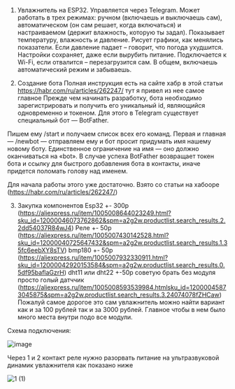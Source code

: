 1. Увлажнитель на ESP32. Управляется через Telegram. Может работать в трех режимах: ручном (включаешь и выключаешь сам), автоматическом (он сам решает, когда включаться) и настраиваемом (держит влажность, которую ты задал). Показывает температуру, влажность и давление. Рисует графики, как менялись показатели. Если давление падает – говорит, что погода ухудшится. Настройки сохраняет, даже если вырубить питание. Подключается к Wi-Fi, если отвалится – перезагрузится сам. В общем, включаешь автоматический режим и забываешь.


2. Создание бота
Полная инструкция есть на сайте хабр в этой статьи https://habr.com/ru/articles/262247/ тут я привел из нее самое главное
Прежде чем начинать разработку, бота необходимо зарегистрировать и получить его уникальный id, являющийся одновременно и токеном. Для этого в Telegram существует специальный бот — BotFather.

Пишем ему /start и получаем список всех его команд.
Первая и главная — /newbot — отправляем ему и бот просит придумать имя нашему новому боту. Единственное ограничение на имя — оно должно оканчиваться на «bot». В случае успеха BotFather возвращает токен бота и ссылку для быстрого добавления бота в контакты, иначе придется поломать голову над именем.

Для начала работы этого уже достаточно. Взято со статьи на хабооре (https://habr.com/ru/articles/262247/)

3. Закупка компонентов
   Esp32 +- 300р (https://aliexpress.ru/item/1005008644023249.html?sku_id=12000046073762862&spm=a2g2w.productlist.search_results.2.2dd54037R84wJ4)
   Реле +- 50р (https://aliexpress.ru/item/1005007430142528.html?sku_id=12000040725647432&spm=a2g2w.productlist.search_results.1.35fc6eebXY8sTV)
   bmp180 +- 50р (https://aliexpress.ru/item/1005007932330911.html?sku_id=12000042920153584&spm=a2g2w.productlist.search_results.0.5df95baflaGzrH)
   dht11 или dht22 +-50р советую брать без модуля просто голый датччик (https://aliexpress.ru/item/1005008593539984.htmlsku_id=12000045873045875&spm=a2g2w.productlist.search_results.3.24074078fZHCaw)
   Пожалуй самое дорогое это сам увлажнитель можно найти вариант как и за 100 рублей так и за 3000 рублей. Главное чтобы в нем было много места внутри подо все модули.
   




Схема подключения:


![image](https://github.com/user-attachments/assets/17488b49-b213-48f0-9719-9811b3e67891)


Через 1 и 2 контакт реле нужно разорвать питание на ультразвуковой динамик увлажнителя как показано ниже 


![1 (1)](https://github.com/user-attachments/assets/1e949bee-fd39-4e4e-9a2e-bafc937c7eca)

